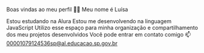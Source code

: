Boas vindas ao meu perfil 💙💙
Meu nome é Luísa 

Estou estudando na Alura
Estou me desenvolvendo na linguagem JavaScript
Utilizo esse espaço para minha organização e compartilhamento dos meu projetos desenvolvidos
Você pode entrar em contato comigo 📫
00001079124536sp@al.educacao.sp.gov.br
